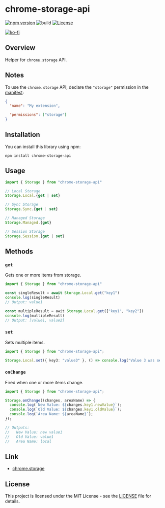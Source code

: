 # chrome-storage-api

[![npm version](https://badge.fury.io/js/chrome-storage-api.svg)](https://badge.fury.io/js/chrome-storage-api)
![build](https://github.com/ryohidaka/chrome-storage-api/workflows/Build/badge.svg)
[![License](https://img.shields.io/badge/license-MIT-blue.svg)](https://opensource.org/licenses/MIT)

[![ko-fi](https://ko-fi.com/img/githubbutton_sm.svg)](https://ko-fi.com/B0B6TVH92)

## Overview

Helper for `chrome.storage` API.

## Notes

To use the `chrome.storage` API, declare the `"storage"` permission in the [manifest](https://developer.chrome.com/docs/extensions/reference/manifest):

```json
{
  "name": "My extension",

  "permissions": ["storage"]
}
```

## Installation

You can install this library using npm:

```shell
npm install chrome-storage-api
```

## Usage

```typescript
import { Storage } from "chrome-storage-api"

// Local Storage
Storage.Local.{get | set}

// Sync Storage
Storage.Sync.{get | set}

// Managed Storage
Storage.Managed.{get}

// Session Storage
Storage.Session.{get | set}
```

## Methods

### `get`

Gets one or more items from storage.

```typescript
import { Storage } from "chrome-storage-api"

const singleResult = await Storage.Local.get("key1")
console.log(singleResult)
// Output: value1

const multipleResult = awit Storage.Local.get(["key1", "key2"])
console.log(multipleResult)
// Output: [value1, value2]
```

### `set`

Sets multiple items.

```typescript
import { Storage } from "chrome-storage-api";

Storage.Local.set({ key3: "value3" }, () => console.log("Value 3 was set."));
```

### `onChange`

Fired when one or more items change.

```typescript
import { Storage } from "chrome-storage-api";

Storage.onChange((changes, areaName) => {
  console.log(`New Value: ${changes.key1.newValue}`);
  console.log(`Old Value: ${changes.key1.oldValue}`);
  console.log(`Area Name: ${areaName}`);
});

// Outputs:
//   New Value: new value1
//   Old Value: value1
//   Area Name: local
```

## Link

- [chrome.storage](https://developer.chrome.com/docs/extensions/reference/api/storage)

## License

This project is licensed under the MIT License - see the [LICENSE](LICENSE) file for details.
